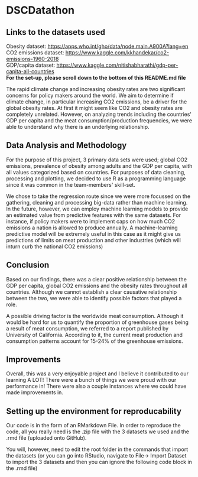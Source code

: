# DSCDatathon

## Links to the datasets used
Obesity dataset: https://apps.who.int/gho/data/node.main.A900A?lang=en <br />
CO2 emissions dataset: https://www.kaggle.com/kkhandekar/co2-emissions-1960-2018 <br />
GDP/capita dataset: https://www.kaggle.com/nitishabharathi/gdp-per-capita-all-countries <br />
**For the set-up, please scroll down to the bottom of this README.md file**

The rapid climate change and increasing obesity rates are two significant concerns for policy makers around the world. We aim to determine if climate change, in particular increasing CO2 emissions, be a driver for the global obesity rates. At first it might seem like CO2 and obesity rates are completely unrelated. However, on analyzing trends including the countries' GDP per capita and the meat consumption/production frequencies, we were able to understand why there is an underlying relationship.


## Data Analysis and Methodology 
For the purpose of this project, 3 primary data sets were used; global CO2 emissions, prevalence of obesity among adults and the GDP per capita, with all values categorized based on countries. For purposes of data cleaning, processing and plotting, we decided to use R as a programming language since it was common in the team-members' skill-set.

We chose to take the regression route since we were more focussed on the gathering, cleaning and processing big-data rather than machine learning. In the future, however, we can employ machine learning models to provide an estimated value from predictive features with the same datasets. For instance, if policy makers were to implement caps on how much CO2 emissions a nation is allowed to produce annually. A machine-learning predictive model will be extremely useful in this case as it might give us predictions of limits on meat production and other industries (which will inturn curb the national CO2 emissions)


## Conclusion
Based on our findings, there was a clear positive relationship between the GDP per capita, global CO2 emissions and the obesity rates throughout all countries. Although we cannot establish a clear causative relationship between the two, we were able to identify possible factors that played a role. 

A possible driving factor is the worldwide meat consumption. Although it would be hard for us to quantify the proportion of greenhouse gases being a result of meat consumption, we referred to a report published by University of California. According to it, the current meat production and consumption patterns account for 15-24% of the greenhouse emissions.


## Improvements
Overall, this was a very enjoyable project and I believe it contributed to our learning A LOT! There were a bunch of things we were proud with our performance in! There were also a couple instances where we could have made improvements in.


## Setting up the environment for reproducability
Our code is in the form of an RMarkdown File. In order to reproduce the code, all you really need is the .zip file with the 3 datasets we used and the .rmd file (uploaded onto GitHub).

You will, however, need to edit the root folder in the commands that import the datasets (or you can go into RStudio, navigate to File-> Import Dataset to import the 3 datasets and then you can ignore the following code block in the .rmd file)
